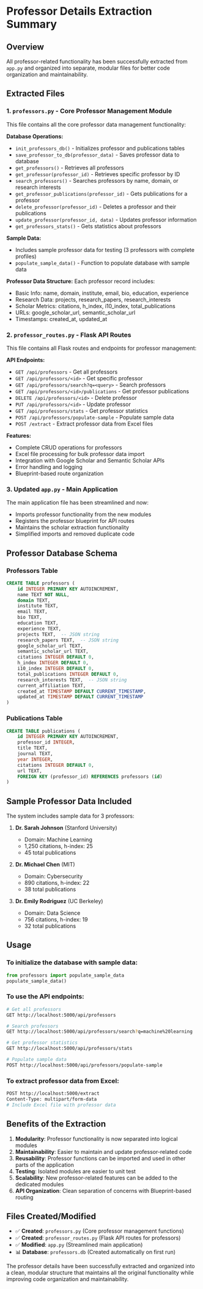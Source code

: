 # Professor Details Extraction Summary

## Overview
All professor-related functionality has been successfully extracted from `app.py` and organized into separate, modular files for better code organization and maintainability.

## Extracted Files

### 1. `professors.py` - Core Professor Management Module
This file contains all the core professor data management functionality:

**Database Operations:**
- `init_professors_db()` - Initializes professor and publications tables
- `save_professor_to_db(professor_data)` - Saves professor data to database
- `get_professors()` - Retrieves all professors
- `get_professor(professor_id)` - Retrieves specific professor by ID
- `search_professors()` - Searches professors by name, domain, or research interests
- `get_professor_publications(professor_id)` - Gets publications for a professor
- `delete_professor(professor_id)` - Deletes a professor and their publications
- `update_professor(professor_id, data)` - Updates professor information
- `get_professors_stats()` - Gets statistics about professors

**Sample Data:**
- Includes sample professor data for testing (3 professors with complete profiles)
- `populate_sample_data()` - Function to populate database with sample data

**Professor Data Structure:**
Each professor record includes:
- Basic Info: name, domain, institute, email, bio, education, experience
- Research Data: projects, research_papers, research_interests
- Scholar Metrics: citations, h_index, i10_index, total_publications
- URLs: google_scholar_url, semantic_scholar_url
- Timestamps: created_at, updated_at

### 2. `professor_routes.py` - Flask API Routes
This file contains all Flask routes and endpoints for professor management:

**API Endpoints:**
- `GET /api/professors` - Get all professors
- `GET /api/professors/<id>` - Get specific professor
- `GET /api/professors/search?q=<query>` - Search professors
- `GET /api/professors/<id>/publications` - Get professor publications
- `DELETE /api/professors/<id>` - Delete professor
- `PUT /api/professors/<id>` - Update professor
- `GET /api/professors/stats` - Get professor statistics
- `POST /api/professors/populate-sample` - Populate sample data
- `POST /extract` - Extract professor data from Excel files

**Features:**
- Complete CRUD operations for professors
- Excel file processing for bulk professor data import
- Integration with Google Scholar and Semantic Scholar APIs
- Error handling and logging
- Blueprint-based route organization

### 3. Updated `app.py` - Main Application
The main application file has been streamlined and now:
- Imports professor functionality from the new modules
- Registers the professor blueprint for API routes
- Maintains the scholar extraction functionality
- Simplified imports and removed duplicate code

## Professor Database Schema

### Professors Table
```sql
CREATE TABLE professors (
    id INTEGER PRIMARY KEY AUTOINCREMENT,
    name TEXT NOT NULL,
    domain TEXT,
    institute TEXT,
    email TEXT,
    bio TEXT,
    education TEXT,
    experience TEXT,
    projects TEXT,  -- JSON string
    research_papers TEXT,  -- JSON string
    google_scholar_url TEXT,
    semantic_scholar_url TEXT,
    citations INTEGER DEFAULT 0,
    h_index INTEGER DEFAULT 0,
    i10_index INTEGER DEFAULT 0,
    total_publications INTEGER DEFAULT 0,
    research_interests TEXT,  -- JSON string
    current_affiliation TEXT,
    created_at TIMESTAMP DEFAULT CURRENT_TIMESTAMP,
    updated_at TIMESTAMP DEFAULT CURRENT_TIMESTAMP
)
```

### Publications Table
```sql
CREATE TABLE publications (
    id INTEGER PRIMARY KEY AUTOINCREMENT,
    professor_id INTEGER,
    title TEXT,
    journal TEXT,
    year INTEGER,
    citations INTEGER DEFAULT 0,
    url TEXT,
    FOREIGN KEY (professor_id) REFERENCES professors (id)
)
```

## Sample Professor Data Included

The system includes sample data for 3 professors:

1. **Dr. Sarah Johnson** (Stanford University)
   - Domain: Machine Learning
   - 1,250 citations, h-index: 25
   - 45 total publications

2. **Dr. Michael Chen** (MIT)
   - Domain: Cybersecurity
   - 890 citations, h-index: 22
   - 38 total publications

3. **Dr. Emily Rodriguez** (UC Berkeley)
   - Domain: Data Science
   - 756 citations, h-index: 19
   - 32 total publications

## Usage

### To initialize the database with sample data:
```python
from professors import populate_sample_data
populate_sample_data()
```

### To use the API endpoints:
```bash
# Get all professors
GET http://localhost:5000/api/professors

# Search professors
GET http://localhost:5000/api/professors/search?q=machine%20learning

# Get professor statistics
GET http://localhost:5000/api/professors/stats

# Populate sample data
POST http://localhost:5000/api/professors/populate-sample
```

### To extract professor data from Excel:
```bash
POST http://localhost:5000/extract
Content-Type: multipart/form-data
# Include Excel file with professor data
```

## Benefits of the Extraction

1. **Modularity**: Professor functionality is now separated into logical modules
2. **Maintainability**: Easier to maintain and update professor-related code
3. **Reusability**: Professor functions can be imported and used in other parts of the application
4. **Testing**: Isolated modules are easier to unit test
5. **Scalability**: New professor-related features can be added to the dedicated modules
6. **API Organization**: Clean separation of concerns with Blueprint-based routing

## Files Created/Modified

- ✅ **Created**: `professors.py` (Core professor management functions)
- ✅ **Created**: `professor_routes.py` (Flask API routes for professors)
- ✅ **Modified**: `app.py` (Streamlined main application)
- 📊 **Database**: `professors.db` (Created automatically on first run)

The professor details have been successfully extracted and organized into a clean, modular structure that maintains all the original functionality while improving code organization and maintainability.
